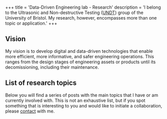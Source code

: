 +++
title = 'Data-Driven Engineering lab - Research'
description = 'I belong to the Ultrasonic and Non-destructive Testing ([UNDT](https://www.bristol.ac.uk/engineering/research/ndt/)) group of the University of Bristol. My research, however, encompasses more than one topic or application.'
+++

## Vision
My vision is to develop digital and data-driven technologies that enable more efficient, more informative, and safer engineering operations. This ranges from the design stages of engineering assets or products until its decomissioning, including their maintenance.

## List of research topics
Below you will find a series of posts with the main topics that I have or am currently involved with. This is not an exhaustive list, but if you spot something that is interesting to you and would like to initiate a collaboration, please [contact](/about) with me.
